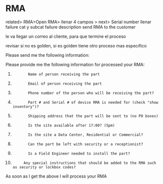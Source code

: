 # RMA
related> RMA>Open RMA>
llenar 4 campos > next> Serial number
llenar failure cat y subcat
failure description
send RMA to the customer

le va llegar un correo al cliente, para que termine el proceso

revisar si no es golden, si es golden tiene otro proceso mas especifico




Please send me the following information:

Please provide me the following information for processed your RMA:

1.            Name of person receiving the part
2.            Email of person receiving the part
3.            Phone number of the person who will be receiving the part?
4.            Part # and Serial # of device RMA is needed for (check "show inventory")?
5.            Shipping address that the part will be sent to (no PO boxes)
6.            Is the site available after 17:00? (5pm)
7.            Is the site a Data Center, Residential or Commercial?
8.            Can the part be left with security or a receptionist?
9.            Is a Field Engineer needed to install the part?
10.          Any special instructions that should be added to the RMA such as security or lockbox codes?

As soon as I get the above I will process your RMA
